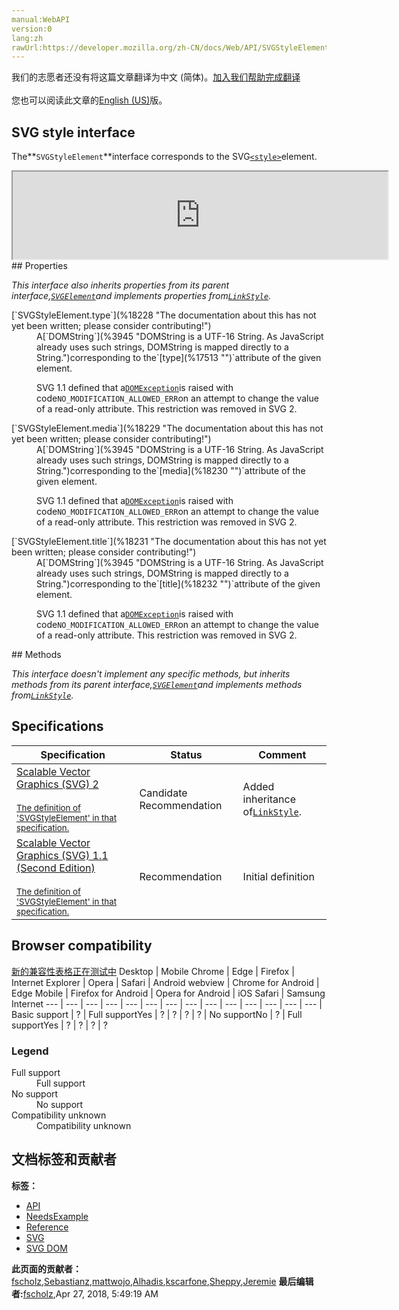 ```yaml
---
manual:WebAPI
version:0
lang:zh
rawUrl:https://developer.mozilla.org/zh-CN/docs/Web/API/SVGStyleElement
---
```




<bdi>我们的志愿者还没有将这篇文章翻译为<bdi>中文 (简体)</bdi>。[加入我们帮助完成翻译](%18225 "")<br></br>您也可以阅读此文章的[English (US)](%18226 "")版。</bdi>





## SVG style interface<a name="SVG_style_interface"></a>


The**`SVGStyleElement`**interface corresponds to the SVG[`<style>`](%18227 "The <style> SVG element allows style sheets to be embedded directly within SVG content. SVG's style element has the same attributes as the corresponding element in HTML (see HTML's <style> element).")element.

<iframe src='https://mdn.mozillademos.org/en-US/docs/Web/API/SVGStyleElement$samples/inheritance_diagram?revision=1377410' width='600' height='140'></iframe>
## Properties<a name="Properties"></a>


<em>This interface also inherits properties from its parent interface,[`SVGElement`](%17342 "All of the SVG DOM interfaces that correspond directly to elements in the SVG language derive from the SVGElement interface.")and implements properties from[`LinkStyle`](%13254 "The LinkStyle interface allows to access the associated CSS style sheet of a node.").</em>

<dl><dt id=''>[`SVGStyleElement.type`](%18228 "The documentation about this has not yet been written; please consider contributing!")</dt><dd>A[`DOMString`](%3945 "DOMString is a UTF-16 String. As JavaScript already uses such strings, DOMString is mapped directly to a String.")corresponding to the`[type](%17513 "")`attribute of the given element.

SVG 1.1 defined that a[`DOMException`](%4502 "The DOMException interface represents an abnormal event (called an exception) which occurs as a result of calling a method or accessing a property of a web API.")is raised with code`NO_MODIFICATION_ALLOWED_ERR`on an attempt to change the value of a read-only attribute. This restriction was removed in SVG 2.

</dd><dt id=''>[`SVGStyleElement.media`](%18229 "The documentation about this has not yet been written; please consider contributing!")</dt><dd>A[`DOMString`](%3945 "DOMString is a UTF-16 String. As JavaScript already uses such strings, DOMString is mapped directly to a String.")corresponding to the`[media](%18230 "")`attribute of the given element.

SVG 1.1 defined that a[`DOMException`](%4502 "The DOMException interface represents an abnormal event (called an exception) which occurs as a result of calling a method or accessing a property of a web API.")is raised with code`NO_MODIFICATION_ALLOWED_ERR`on an attempt to change the value of a read-only attribute. This restriction was removed in SVG 2.

</dd><dt id=''>[`SVGStyleElement.title`](%18231 "The documentation about this has not yet been written; please consider contributing!")</dt><dd>A[`DOMString`](%3945 "DOMString is a UTF-16 String. As JavaScript already uses such strings, DOMString is mapped directly to a String.")corresponding to the`[title](%18232 "")`attribute of the given element.

SVG 1.1 defined that a[`DOMException`](%4502 "The DOMException interface represents an abnormal event (called an exception) which occurs as a result of calling a method or accessing a property of a web API.")is raised with code`NO_MODIFICATION_ALLOWED_ERR`on an attempt to change the value of a read-only attribute. This restriction was removed in SVG 2.

</dd></dl>
## Methods<a name="Methods"></a>


<em>This interface doesn&#39;t implement any specific methods, but inherits methods from its parent interface,[`SVGElement`](%17342 "All of the SVG DOM interfaces that correspond directly to elements in the SVG language derive from the SVGElement interface.")and implements methods from[`LinkStyle`](%13254 "The LinkStyle interface allows to access the associated CSS style sheet of a node.").</em>


## Specifications<a name="Specifications"></a>
Specification | Status | Comment 
 ---  |  ---  |  ---  | 
[Scalable Vector Graphics (SVG) 2<br></br><small>The definition of &#39;SVGStyleElement&#39; in that specification.</small>](%18233 "") | Candidate Recommendation | Added inheritance of[`LinkStyle`](%13254 "The LinkStyle interface allows to access the associated CSS style sheet of a node."). 
[Scalable Vector Graphics (SVG) 1.1 (Second Edition)<br></br><small>The definition of &#39;SVGStyleElement&#39; in that specification.</small>](%18234 "") | Recommendation | Initial definition 


## Browser compatibility<a name="Browser_compatibility"></a>
[新的兼容性表格正在测试中<i></i>](%3360 "")
<abbr>Desktop<i></i></abbr> | <abbr>Mobile<i></i></abbr> 
<abbr>Chrome<i></i></abbr> | <abbr>Edge<i></i></abbr> | <abbr>Firefox<i></i></abbr> | <abbr>Internet Explorer<i></i></abbr> | <abbr>Opera<i></i></abbr> | <abbr>Safari<i></i></abbr> | <abbr>Android webview<i></i></abbr> | <abbr>Chrome for Android<i></i></abbr> | <abbr>Edge Mobile<i></i></abbr> | <abbr>Firefox for Android<i></i></abbr> | <abbr>Opera for Android<i></i></abbr> | <abbr>iOS Safari<i></i></abbr> | <abbr>Samsung Internet<i></i></abbr> 
 ---  |  ---  |  ---  |  ---  |  ---  |  ---  |  ---  |  ---  |  ---  |  ---  |  ---  |  ---  |  ---  |  ---  | 
Basic support | <abbr>?</abbr> | <abbr>Full support</abbr>Yes | <abbr>?</abbr> | <abbr>?</abbr> | <abbr>?</abbr> | <abbr>?</abbr> | <abbr>No support</abbr>No | <abbr>?</abbr> | <abbr>Full support</abbr>Yes | <abbr>?</abbr> | <abbr>?</abbr> | <abbr>?</abbr> | <abbr>?</abbr> 


### Legend<a name="Legend"></a>
<dl><dt id=''><abbr>Full support</abbr></dt><dd>Full support</dd><dt id=''><abbr>No support</abbr></dt><dd>No support</dd><dt id=''><abbr>Compatibility unknown</abbr></dt><dd>Compatibility unknown</dd></dl>



## 文档标签和贡献者
**标签：**
* [API](%50 "")
* [NeedsExample](%13047 "")
* [Reference](%3381 "")
* [SVG](%457 "")
* [SVG DOM](%17335 "")

**此页面的贡献者：**[fscholz](%60 ""),[Sebastianz](%4468 ""),[mattwojo](%14635 ""),[Alhadis](%4212 ""),[kscarfone](%3900 ""),[Sheppy](%405 ""),[Jeremie](%4470 "")
**最后编辑者:**[fscholz](%60 ""),<time>Apr 27, 2018, 5:49:19 AM</time>


